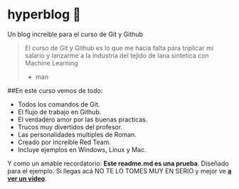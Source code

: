 # hyperblog 🤠
Un blog increible para el curso de Git y Github
>El curso de Git y Github es lo que me hacia falta para triplicar mi salario y lanzarme a la industria del tejido de lana sintetica con Machine Learning
> - man

##En este curso vemos de todo:
* Todos los comandos de Git.
* El flujo de trabajo en Github.
* El verdadero amor por las buenas practicas.
* Trucos muy divertidos del profesor.
* Las personalidades multiples de Roman.
* Creado por increíble Red Team.
* Incluye ejemplos en Windows, Linux y Mac.


Y como un amable recordatorio: **Este readme.md es una prueba**. Diseñado para el ejemplo. Si llegas acá NO TE LO TOMES MUY EN SERIO y mejor ve [**a ver un video**](https://www.youtube.com/watch?v=T56Rpiatjzo/ "a ver un video").
